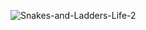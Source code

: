![Snakes-and-Ladders-Life-2](https://user-images.githubusercontent.com/99092710/156114858-e5df37dd-f3e8-4997-a813-fd77df43110b.png)

